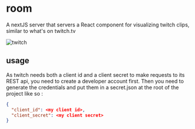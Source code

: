 # room
A nextJS server that servers a React component for visualizing twitch clips, similar to what's on twitch.tv

![twitch](https://user-images.githubusercontent.com/26607946/82077590-ff1a2b80-96df-11ea-94f4-28fed6215d15.gif)

## usage
As twitch needs both a client id and a client secret to make requests to its REST api, you need to create a developer account first. Then you need to generate the credentials and put them in a secret.json at the root of the project like so :

```json
{
  "client_id": <my client id>,
  "client_secret": <my client secret>
}
```
